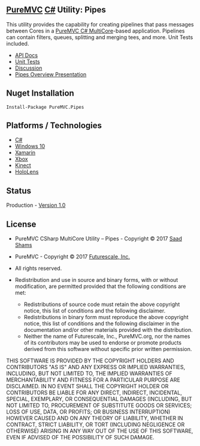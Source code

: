 ## [PureMVC](http://puremvc.github.com/) [C#](https://github.com/PureMVC/puremvc-csharp-multicore-framework/wiki) Utility: Pipes

This utility provides the capability for creating pipelines that pass messages between Cores in a [PureMVC C# MultiCore](https://github.com/PureMVC/puremvc-csharp-multicore-framework/wiki)-based application. 
Pipelines can contain filters, queues, splitting and merging tees, and more. Unit Tests included.

* [API Docs](http://puremvc.org/pages/docs/CSharp/pipes/)
* [Unit Tests](http://puremvc.github.io/pages/images/screenshots/PureMVC-Shot-CSharp-Pipes-UnitTests.png)
* [Discussion](http://forums.puremvc.org/index.php?topic=2138.0)
* [Pipes Overview Presentation](http://puremvc.tv/#P002/T220)

## Nuget Installation
`Install-Package PureMVC.Pipes`

## Platforms / Technologies
* [C#](https://en.wikipedia.org/wiki/C_Sharp_(programming_language))
* [Windows 10](https://en.wikipedia.org/wiki/Windows_10)
* [Xamarin](https://en.wikipedia.org/wiki/Xamarin)
* [Xbox](https://en.wikipedia.org/wiki/Xbox)
* [Kinect](https://en.wikipedia.org/wiki/Kinect)
* [HoloLens](https://en.wikipedia.org/wiki/Microsoft_HoloLens)

## Status
Production - [Version 1.0](https://github.com/PureMVC/puremvc-csharp-util-pipes/blob/master/VERSION)

## License
* PureMVC CSharp MultiCore Utility – Pipes - Copyright © 2017 [Saad Shams](http://saad.io)
* PureMVC - Copyright © 2017 [Futurescale, Inc.](http://futurescale.com/)
* All rights reserved.

* Redistribution and use in source and binary forms, with or without modification, are permitted provided that the following conditions are met:

  * Redistributions of source code must retain the above copyright notice, this list of conditions and the following disclaimer.
  * Redistributions in binary form must reproduce the above copyright notice, this list of conditions and the following disclaimer in the documentation and/or other materials provided with the distribution.
  * Neither the name of Futurescale, Inc., PureMVC.org, nor the names of its contributors may be used to endorse or promote products derived from this software without specific prior written permission.

THIS SOFTWARE IS PROVIDED BY THE COPYRIGHT HOLDERS AND CONTRIBUTORS "AS IS" AND ANY EXPRESS OR IMPLIED WARRANTIES, INCLUDING, BUT NOT LIMITED TO, THE IMPLIED WARRANTIES OF MERCHANTABILITY AND FITNESS FOR A PARTICULAR PURPOSE ARE DISCLAIMED. IN NO EVENT SHALL THE COPYRIGHT HOLDER OR CONTRIBUTORS BE LIABLE FOR ANY DIRECT, INDIRECT, INCIDENTAL, SPECIAL, EXEMPLARY, OR CONSEQUENTIAL DAMAGES (INCLUDING, BUT NOT LIMITED TO, PROCUREMENT OF SUBSTITUTE GOODS OR SERVICES; LOSS OF USE, DATA, OR PROFITS; OR BUSINESS INTERRUPTION) HOWEVER CAUSED AND ON ANY THEORY OF LIABILITY, WHETHER IN CONTRACT, STRICT LIABILITY, OR TORT (INCLUDING NEGLIGENCE OR OTHERWISE) ARISING IN ANY WAY OUT OF THE USE OF THIS SOFTWARE, EVEN IF ADVISED OF THE POSSIBILITY OF SUCH DAMAGE.
